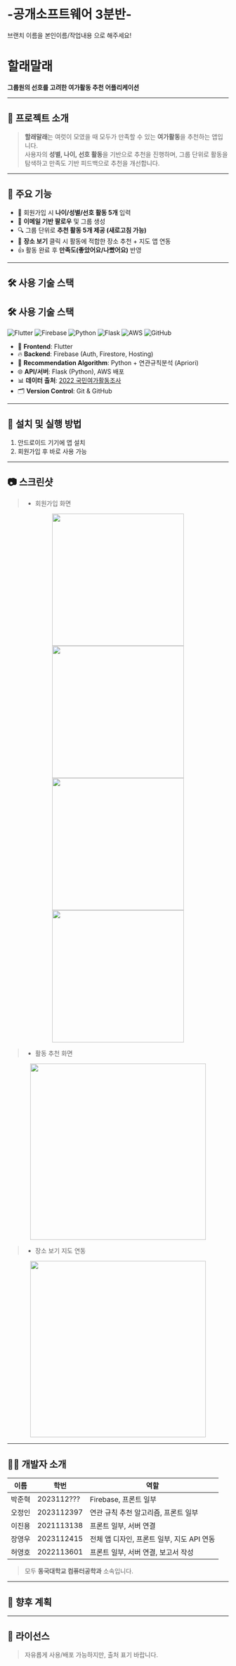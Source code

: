 # -공개소프트웨어 3분반-
브랜치 이름을
  본인이름/작업내용
으로 해주세요!



# 할래말래

**그룹원의 선호를 고려한 여가활동 추천 어플리케이션**

---

## 📌 프로젝트 소개

> **할래말래**는 여럿이 모였을 때 모두가 만족할 수 있는 **여가활동**을 추천하는 앱입니다.  
사용자의 **성별, 나이, 선호 활동**을 기반으로 추천을 진행하며, 그룹 단위로 활동을 탐색하고 만족도 기반 피드백으로 추천을 개선합니다.

---

## 🚀 주요 기능

- 👤 회원가입 시 **나이/성별/선호 활동 5개** 입력
- 🤝 **이메일 기반 팔로우** 및 그룹 생성
- 🔍 그룹 단위로 **추천 활동 5개 제공 (새로고침 가능)**
- 📍 **장소 보기** 클릭 시 활동에 적합한 장소 추천 + 지도 앱 연동
- 👍 활동 완료 후 **만족도(좋았어요/나빴어요)** 반영

---

## 🛠️ 사용 기술 스택

## 🛠️ 사용 기술 스택

![Flutter](https://img.shields.io/badge/Flutter-02569B?style=for-the-badge&logo=flutter&logoColor=white)
![Firebase](https://img.shields.io/badge/Firebase-FFCA28?style=for-the-badge&logo=firebase&logoColor=black)
![Python](https://img.shields.io/badge/Python-3776AB?style=for-the-badge&logo=python&logoColor=white)
![Flask](https://img.shields.io/badge/Flask-000000?style=for-the-badge&logo=flask&logoColor=white)
![AWS](https://img.shields.io/badge/AWS-FF9900?style=for-the-badge&logo=amazonaws&logoColor=white)
![GitHub](https://img.shields.io/badge/GitHub-181717?style=for-the-badge&logo=github&logoColor=white)

- 💙 **Frontend**: Flutter  
- 🔥 **Backend**: Firebase (Auth, Firestore, Hosting)  
- 🐍 **Recommendation Algorithm**: Python + 연관규칙분석 (Apriori)  
- 🌐 **API/서버**: Flask (Python), AWS 배포  
- 📊 **데이터 출처**: [2022 국민여가활동조사](https://www.data.go.kr/data/3075652/fileData.do?recommendDataYn=Y)  
- 🗂 **Version Control**: Git & GitHub

---

## 📱 설치 및 실행 방법

1. 안드로이드 기기에 앱 설치  
2. 회원가입 후 바로 사용 가능  

---

## 📷 스크린샷

> - 회원가입 화면

<div align="center">
  <img src="https://github.com/user-attachments/assets/02fa2c47-fa9f-4119-bc06-38afe501e55e" width="300"/>
  <img src="https://github.com/user-attachments/assets/1f1fe403-2ee4-4219-a1d5-a9c21ac63fbe" width="300"/>
  <img src="https://github.com/user-attachments/assets/790669bd-3e89-4a08-afcf-ac0956db5cb3" width="300"/>
  <img src="https://github.com/user-attachments/assets/dad7cae2-5ce0-49bc-90c2-5f60f29bc6fd" width="300"/>
</div>

> - 활동 추천 화면

<div align="center">
  <img src="https://github.com/user-attachments/assets/399005a4-5296-45ab-9012-fd6987382c2e" width="400"/>
</div>

> - 장소 보기 지도 연동

<div align="center">
  <img src="https://github.com/user-attachments/assets/37c67968-bdc5-4b65-a885-4da49c2afdb3" width="400"/>
</div>

---

## 👨‍💻 개발자 소개

| 이름 | 학번 | 역할 |
|------|------|------|
| 박준혁 | 2023112??? | Firebase, 프론트 일부 |
| 오정인 | 2023112397 | 연관 규칙 추천 알고리즘, 프론트 일부 |
| 이진용 | 2021113138 | 프론트 일부, 서버 연결 |
| 장영우 | 2023112415 | 전체 앱 디자인, 프론트 일부, 지도 API 연동 |
| 허영호 | 2022113601 | 프론트 일부, 서버 연결, 보고서 작성 |

> 모두 **동국대학교 컴퓨터공학과** 소속입니다.

---

## 📝 향후 계획


---

## 📄 라이선스

> 자유롭게 사용/배포 가능하지만, 출처 표기 바랍니다.
